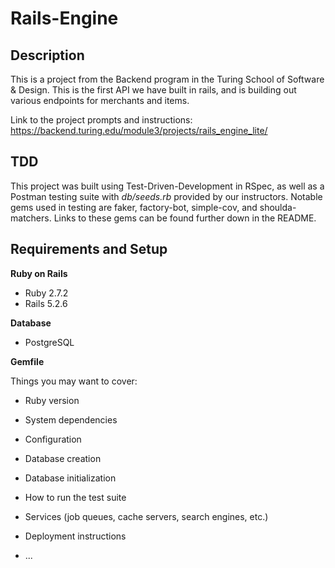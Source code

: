 # Rails-Engine

## Description
This is a project from the Backend program in the Turing School of Software & Design. This is the first API we have built in rails, and is building out various endpoints for merchants and items. 

Link to the project prompts and instructions: https://backend.turing.edu/module3/projects/rails_engine_lite/

## TDD
This project was built using Test-Driven-Development in RSpec, as well as a Postman testing suite with *db/seeds.rb* provided by our instructors. Notable gems used in testing are faker, factory-bot, simple-cov, and shoulda-matchers. Links to these gems can be found further down in the README.

## Requirements and Setup

**Ruby on Rails**
  * Ruby 2.7.2
  * Rails 5.2.6

**Database**
  * PostgreSQL
  

**Gemfile**


 

Things you may want to cover:

* Ruby version

* System dependencies

* Configuration

* Database creation

* Database initialization

* How to run the test suite

* Services (job queues, cache servers, search engines, etc.)

* Deployment instructions

* ...
